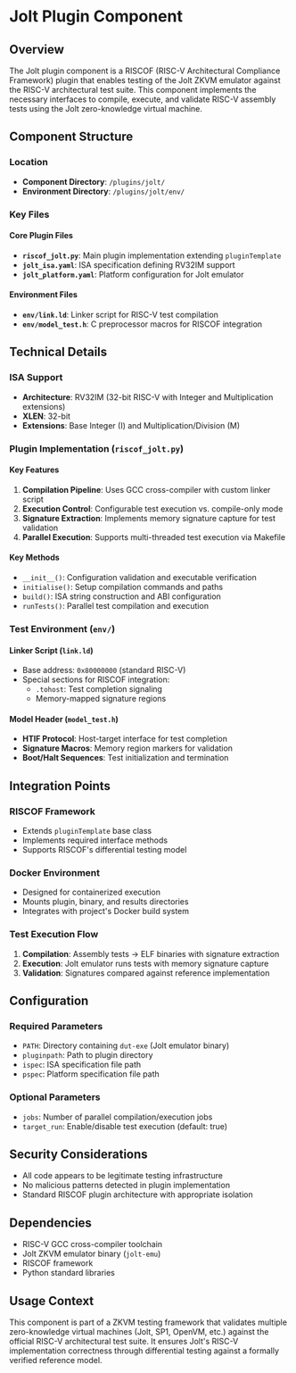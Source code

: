 # Jolt Plugin Component

## Overview
The Jolt plugin component is a RISCOF (RISC-V Architectural Compliance Framework) plugin that enables testing of the Jolt ZKVM emulator against the RISC-V architectural test suite. This component implements the necessary interfaces to compile, execute, and validate RISC-V assembly tests using the Jolt zero-knowledge virtual machine.

## Component Structure

### Location
- **Component Directory**: `/plugins/jolt/`
- **Environment Directory**: `/plugins/jolt/env/`

### Key Files

#### Core Plugin Files
- **`riscof_jolt.py`**: Main plugin implementation extending `pluginTemplate`
- **`jolt_isa.yaml`**: ISA specification defining RV32IM support
- **`jolt_platform.yaml`**: Platform configuration for Jolt emulator

#### Environment Files
- **`env/link.ld`**: Linker script for RISC-V test compilation
- **`env/model_test.h`**: C preprocessor macros for RISCOF integration

## Technical Details

### ISA Support
- **Architecture**: RV32IM (32-bit RISC-V with Integer and Multiplication extensions)
- **XLEN**: 32-bit
- **Extensions**: Base Integer (I) and Multiplication/Division (M)

### Plugin Implementation (`riscof_jolt.py`)

#### Key Features
1. **Compilation Pipeline**: Uses GCC cross-compiler with custom linker script
2. **Execution Control**: Configurable test execution vs. compile-only mode
3. **Signature Extraction**: Implements memory signature capture for test validation
4. **Parallel Execution**: Supports multi-threaded test execution via Makefile

#### Key Methods
- `__init__()`: Configuration validation and executable verification
- `initialise()`: Setup compilation commands and paths
- `build()`: ISA string construction and ABI configuration  
- `runTests()`: Parallel test compilation and execution

### Test Environment (`env/`)

#### Linker Script (`link.ld`)
- Base address: `0x80000000` (standard RISC-V)
- Special sections for RISCOF integration:
  - `.tohost`: Test completion signaling
  - Memory-mapped signature regions

#### Model Header (`model_test.h`)
- **HTIF Protocol**: Host-target interface for test completion
- **Signature Macros**: Memory region markers for validation
- **Boot/Halt Sequences**: Test initialization and termination

## Integration Points

### RISCOF Framework
- Extends `pluginTemplate` base class
- Implements required interface methods
- Supports RISCOF's differential testing model

### Docker Environment
- Designed for containerized execution
- Mounts plugin, binary, and results directories
- Integrates with project's Docker build system

### Test Execution Flow
1. **Compilation**: Assembly tests → ELF binaries with signature extraction
2. **Execution**: Jolt emulator runs tests with memory signature capture
3. **Validation**: Signatures compared against reference implementation

## Configuration

### Required Parameters
- `PATH`: Directory containing `dut-exe` (Jolt emulator binary)
- `pluginpath`: Path to plugin directory
- `ispec`: ISA specification file path
- `pspec`: Platform specification file path

### Optional Parameters
- `jobs`: Number of parallel compilation/execution jobs
- `target_run`: Enable/disable test execution (default: true)

## Security Considerations
- All code appears to be legitimate testing infrastructure
- No malicious patterns detected in plugin implementation
- Standard RISCOF plugin architecture with appropriate isolation

## Dependencies
- RISC-V GCC cross-compiler toolchain
- Jolt ZKVM emulator binary (`jolt-emu`)
- RISCOF framework
- Python standard libraries

## Usage Context
This component is part of a ZKVM testing framework that validates multiple zero-knowledge virtual machines (Jolt, SP1, OpenVM, etc.) against the official RISC-V architectural test suite. It ensures Jolt's RISC-V implementation correctness through differential testing against a formally verified reference model.